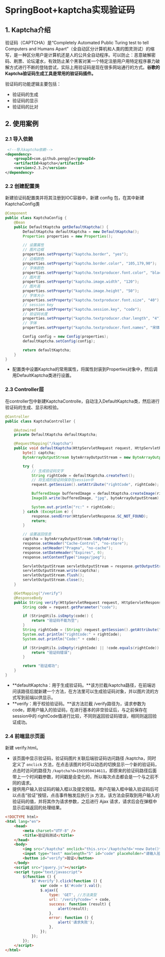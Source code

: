 # SpringBoot+kaptcha实现验证码

## 1. Kaptcha介绍

验证码（CAPTCHA）是“Completely Automated Public Turing test to tell Computers and Humans Apart”（全自动区分计算机和人类的图灵测试）的缩写，是一种区分用户是计算机还是人的公共全自动程序。可以防止：恶意破解密码、刷票、论坛灌水，有效防止某个黑客对某一个特定注册用户用特定程序暴力破解方式进行不断的登陆尝试，实际上用验证码是现在很多网站通行的方式。**谷歌的Kaptcha验证码生成工具是常用的验证码插件。**

验证码的功能逻辑主要包括：

+ 验证码的生成
+ 验证码的显示
+ 验证码的比对



## 2. 使用案例

### 2.1 导入依赖

```xml
 <!--导入kaptcha依赖-->
<dependency>
    <groupId>com.github.penggle</groupId>
    <artifactId>kaptcha</artifactId>
    <version>2.3.2</version>
</dependency>
```

### 2.2 创建配置类

新建验证码配置类并将其注册到IOC容器中，新建 config 包，在其中新建KaptchaConfig类

```java
@Component
public class KaptchaConfig {
    @Bean
    public DefaultKaptcha getDefaultKaptcha() {
        DefaultKaptcha defaultKaptcha = new DefaultKaptcha();
        Properties properties = new Properties();

        // 设置属性
        // 图片边框
        properties.setProperty("kaptcha.border", "yes");
        // 边框颜色
        properties.setProperty("kaptcha.border.color", "105,179,90");
        // 字体颜色
        properties.setProperty("kaptcha.textproducer.font.color", "black");
        // 图片宽
        properties.setProperty("kaptcha.image.width", "120");
        // 图片高
        properties.setProperty("kaptcha.image.height", "50");
        // 字体大小
        properties.setProperty("kaptcha.textproducer.font.size", "40");
        // session key
        properties.setProperty("kaptcha.session.key", "code");
        // 验证码长度
        properties.setProperty("kaptcha.textproducer.char.length", "4");
        // 字体
        properties.setProperty("kaptcha.textproducer.font.names", "宋体,楷体,微软雅黑");

        Config config = new Config(properties);
        defaultKaptcha.setConfig(config);

        return defaultKaptcha;
    }
}
```

+ 配置类中设置Kaptcha的常用属性，将属性封装到Properties对象中，然后调用DefaultKaptcha类进行设置。

### 2.3 Controller层

在controller包中新建KaptchaControlle，自动注入DefaultKaptcha类，然后进行验证码的生成、显示和校验。

```java
@Controller
public class KaptchaController {

    @Autowired
    private DefaultKaptcha defaultKaptcha;

    @RequestMapping("/kaptcha")
    public void defaultKaptcha(HttpServletRequest request, HttpServletResponse response) throws IOException {
        byte[] captcha;
        ByteArrayOutputStream byteArrayOutputStream = new ByteArrayOutputStream();

        try {
            // 生成验证码文字
            String rightCode = defaultKaptcha.createText();
            // 将生成的验证码保存在session中
            request.getSession().setAttribute("rightCode", rightCode);

            BufferedImage bufferedImage = defaultKaptcha.createImage(rightCode);
            ImageIO.write(bufferedImage, "jpg", byteArrayOutputStream);

            System.out.println("rc:" + rightCode);
        } catch (Exception e) {
            response.sendError(HttpServletResponse.SC_NOT_FOUND);
            return;
        }

        // 设置返回信息
        captcha = byteArrayOutputStream.toByteArray();
        response.setHeader("Cache-Control", "no-store");
        response.setHeader("Pragma", "no-cache");
        response.setDateHeader("Expires", 0);
        response.setContentType("image/jpeg");

        ServletOutputStream servletOutputStream = response.getOutputStream();
        servletOutputStream.write(captcha);
        servletOutputStream.flush();
        servletOutputStream.close();
    }

    @GetMapping("/verify")
    @ResponseBody
    public String verify(HttpServletRequest request, HttpServletResponse response) {
        String code = request.getParameter("code");

        if (StringUtils.isEmpty(code)) {
            return "验证码不能为空";
        }
        String rightCode = (String) request.getSession().getAttribute("rightCode");
        System.out.println("rightCode:" + rightCode);
        System.out.println("Code:" + code);

        if (StringUtils.isEmpty(rightCode) || !code.equals(rightCode)) {
            return "验证码错误";
        }

        return "验证成功";
    }
}
```

+ **defaultKaptcha：用于生成验证码。**该方拦截/kaptcha路径，在前端访问该路径后就新建一个方法，在方法里可以生成验证码对象，并以图片流的方式写到前端以供显示。
+ **verify：用于校验验证码。**该方法拦截 /verify路径为，请求参数为 code，即用户输入的验证码，在进行基本的非空验证后，与之前保存在session中的 rightCode值进行比较，不同则返回验证码错误，相同则返回验证成功。



### 2.4 前端显示页面

新建 verify.html。

+ 该页面中显示验证码，验证码图片关联后端验证码访问路径 /kaptcha，同时定义了 `onclick` 方法，在点击该图片时可以动态的切换显示一个新的验证码，点击时访问的路径为 `/kaptcha?d=1565950414611`，即原来的验证码路径后面带上一个时间戳参数，时间戳是会变化的，所以每次点击都会是一个与之前不同的请求。
+ 提供用户输入验证码的输入框以及提交按钮。用户在输入框中输入验证码后可以点击“验证”按钮，点击事件触发后执行 js 方法，该方法会获取到用户输入的验证码的值，并将其作为请求参数，之后进行 Ajax 请求，请求后会在弹框中显示后端返回的处理结果。

```html
<!DOCTYPE html>
<html lang="en">
    <head>
        <meta charset="UTF-8" />
        <title>验证码测试</title>
    </head>
    <body>
        <img src="/kaptcha" onclick="this.src='/kaptcha?d='+new Date()*1" />
        <input type="text" maxlength="5" id="code" placeholder="请输入验证码" />
        <button id="verify">验证</button>
    </body>
    <script src="jquery.js"></script>
    <script type="text/javascript">
        $(function () {
            $('#verify').click(function () {
                var code = $('#code').val();
                $.ajax({
                    type: 'GET', //方法类型
                    url: '/verify?code=' + code,
                    success: function (result) {
                        alert(result);
                    },
                    error: function () {
                        alert('请求失败');
                    },
                });
            });
        });
    </script>
</html>
```